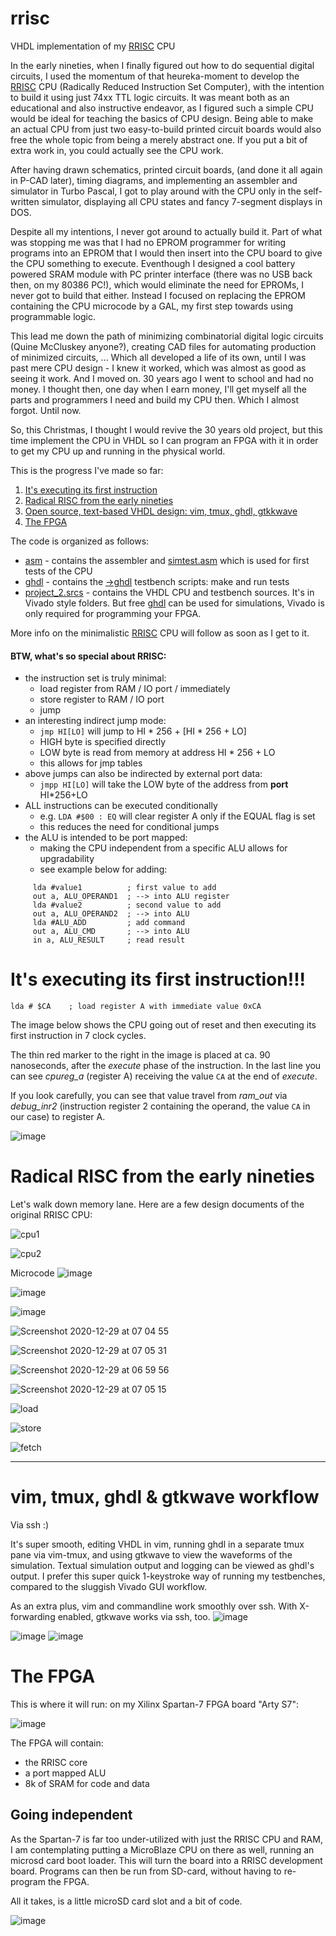 # rrisc
VHDL implementation of my [RRISC](https://github.com/renerocksai/rrisc#btw-whats-so-special-about-rrisc) CPU

In the early nineties, when I finally figured out how to do sequential digital circuits, I used the momentum of that heureka-moment to develop the [RRISC](https://github.com/renerocksai/rrisc#btw-whats-so-special-about-rrisc) CPU (Radically Reduced Instruction Set Computer), with the intention to build it using just 74xx TTL logic circuits. It was meant both as an educational and also instructive endeavor, as I figured such a simple CPU would be ideal for teaching the basics of CPU design. Being able to make an actual CPU from just two easy-to-build printed circuit boards would also free the whole topic from being a merely abstract one. If you put a bit of extra work in, you could actually see the CPU work.

After having drawn schematics, printed circuit boards, (and done it all again in P-CAD later), timing diagrams, and implementing an assembler and simulator in Turbo Pascal, I got to play around with the CPU only in the self-written simulator, displaying all CPU states and fancy 7-segment displays in DOS. 

Despite all my intentions, I never got around to actually build it. Part of what was stopping me was that I had no EPROM programmer for writing programs into an EPROM that I would then insert into the CPU board to give the CPU something to execute. Eventhough I designed a cool battery powered SRAM module with PC printer interface (there was no USB back then, on my 80386 PC!), which would eliminate the need for EPROMs, I never got to build that either. Instead I focused on replacing the EPROM containing the CPU microcode by a GAL, my first step towards using programmable logic. 

This lead me down the path of minimizing combinatorial digital logic circuits (Quine McCluskey anyone?), creating CAD files for automating production of minimized circuits, ... Which all developed a life of its own, until I was past mere CPU design - I knew it worked, which was almost as good as seeing it work. And I moved on. 30 years ago I went to school and had no money. I thought then, one day when I earn money, I'll get myself all the parts and programmers I need and build my CPU then. Which I almost forgot. Until now.

So, this Christmas, I thought I would revive the 30 years old project, but this time implement the CPU in VHDL so I can program an FPGA with it in order to get my CPU up and running in the physical world.

This is the progress I've made so far:

1. [It's executing its first instruction](https://github.com/renerocksai/rrisc#its-executing-its-first-instruction)
2. [Radical RISC from the early nineties](https://github.com/renerocksai/rrisc#radical-risc-from-the-early-nineties)
3. [Open source, text-based VHDL design: vim, tmux, ghdl, gtkkwave](https://github.com/renerocksai/rrisc#vim-tmux-ghdl--gtkwave-workflow)
4. [The FPGA](https://github.com/renerocksai/rrisc#the-fpga)

The code is organized as follows:

- [asm](https://github.com/renerocksai/rrisc/tree/main/asm) - contains the assembler and [simtest.asm](https://github.com/renerocksai/rrisc/blob/main/asm/simtest.asm) which is used for first tests of the CPU
- [ghdl](https://github.com/renerocksai/rrisc/tree/main/ghdl) - contains the [->ghdl](https://github.com/ghdl/ghdl) testbench scripts: make and run tests
- [project_2.srcs](https://github.com/renerocksai/rrisc/tree/main/ghdl) - contains the VHDL CPU and testbench sources. It's in Vivado style folders. But free [ghdl](https://github.com/ghdl/ghdl) can be used for simulations, Vivado is only required for programming your FPGA.

More info on the minimalistic [RRISC](https://github.com/renerocksai/rrisc#btw-whats-so-special-about-rrisc) CPU will follow as soon as I get to it. 

#### BTW, what's so special about RRISC:

- the instruction set is truly minimal:
  - load register from RAM / IO port / immediately
  - store register to RAM / IO port
  - jump
- an interesting indirect jump mode:
  - `jmp HI[LO]`  will jump to HI * 256 + [HI * 256 + LO]
  - HIGH byte is specified directly
  - LOW byte is read from memory at address HI * 256 + LO
  - this allows for jmp tables
- above jumps can also be indirected by external port data:
  - `jmpp HI[LO]` will take the LOW byte of the address from **port** HI*256+LO
- ALL instructions can be executed conditionally
    - e.g. `LDA #$00 : EQ` will clear register A only if the EQUAL flag is set
    - this reduces the need for conditional jumps
- the ALU is intended to be port mapped:
  - making the CPU independent from a specific ALU allows for upgradability
  - see example below for adding:

```
     lda #value1          ; first value to add
     out a, ALU_OPERAND1  ; --> into ALU register
     lda #value2          ; second value to add
     out a, ALU_OPERAND2  ; --> into ALU
     lda #ALU_ADD         ; add command
     out a, ALU_CMD       ; --> into ALU
     in a, ALU_RESULT     ; read result
  ```
  


# It's executing its first instruction!!!

```
lda # $CA    ; load register A with immediate value 0xCA
```
The image below shows the CPU going out of reset and then executing its first instruction in 7 clock cycles.

The thin red marker to the right in the image is placed at ca. 90 nanoseconds, after the _execute_ phase of the instruction. In the last line you can see *cpureg_a* (register A) receiving the value `CA` at the end of _execute_. 

If you look carefully, you can see that value travel from *ram_out* via *debug_inr2* (instruction register 2 containing the operand, the value `CA` in our case) to register A.

![image](https://user-images.githubusercontent.com/30892199/103259340-3bfa1080-4999-11eb-84a3-6e24cd6d44a9.png)


# Radical RISC from the early nineties

Let's walk down memory lane. Here are a few design documents of the original RRISC CPU:

![cpu1](https://user-images.githubusercontent.com/30892199/103261827-2a1d6b00-49a3-11eb-9059-535dd5146852.jpg)

![cpu2](https://user-images.githubusercontent.com/30892199/103261847-39041d80-49a3-11eb-99c7-6f4847c922f6.jpg)

Microcode
![image](https://user-images.githubusercontent.com/30892199/103268856-918fe680-49b4-11eb-8e19-69d7a5e85080.png)

![image](https://user-images.githubusercontent.com/30892199/103262039-fd1d8800-49a3-11eb-8059-327ff2c138cd.png)

![image](https://user-images.githubusercontent.com/30892199/103262387-16730400-49a5-11eb-916a-6a68d457bb2c.png)

![Screenshot 2020-12-29 at 07 04 55](https://user-images.githubusercontent.com/30892199/103262189-6d2c0e00-49a4-11eb-9b6d-87ae2d60443e.png)

![Screenshot 2020-12-29 at 07 05 31](https://user-images.githubusercontent.com/30892199/103262201-73ba8580-49a4-11eb-8bb8-017ca3ad27c9.png)

![Screenshot 2020-12-29 at 06 59 56](https://user-images.githubusercontent.com/30892199/103262046-07d81d00-49a4-11eb-8441-7309dff50104.png)

![Screenshot 2020-12-29 at 07 05 15](https://user-images.githubusercontent.com/30892199/103262216-859c2880-49a4-11eb-9e29-5961f979d903.png)

![load](https://user-images.githubusercontent.com/30892199/103262701-0f98c100-49a6-11eb-8735-f23eb3a40f4b.jpg)

![store](https://user-images.githubusercontent.com/30892199/103262710-158ea200-49a6-11eb-8eb0-9b5ac150c8b0.jpg)

![fetch](https://user-images.githubusercontent.com/30892199/103262716-19babf80-49a6-11eb-9e65-19c49d2f28c6.jpg)



---

# vim, tmux, ghdl & gtkwave workflow

Via ssh :)

It's super smooth, editing VHDL in vim, running ghdl in a separate tmux pane via vim-tmux, and using gtkwave to view the waveforms of the simulation. Textual simulation output and logging can be viewed as ghdl's output. I prefer this super quick 1-keystroke way of running my testbenches, compared to the sluggish Vivado GUI workflow. 

As an extra plus, vim and commandline work smoothly over ssh. With X-forwarding enabled, gtkwave works via ssh, too.
![image](https://user-images.githubusercontent.com/30892199/103270890-4debab80-49b9-11eb-8c8a-1308093d7b4c.png)

![image](https://user-images.githubusercontent.com/30892199/103263325-d2353300-49a7-11eb-8fa0-b168ecc6ae0d.png)
![image](https://user-images.githubusercontent.com/30892199/103263490-55568900-49a8-11eb-9b65-84b423a1a7b3.png)


# The FPGA

This is where it will run: on my Xilinx Spartan-7 FPGA board "Arty S7":

![image](https://user-images.githubusercontent.com/30892199/103259761-0c4c0800-499b-11eb-9c5e-8fb334655b68.png)

The FPGA will contain:

- the RRISC core
- a port mapped ALU
- 8k of SRAM for code and data

## Going independent

As the Spartan-7 is far too under-utilized with just the RRISC CPU and RAM, I am contemplating putting a MicroBlaze CPU on there as well, running an microsd card boot loader. This will turn the board into a RRISC development board. Programs can then be run from SD-card, without having to re-program the FPGA.

All it takes, is a little microSD card slot and a bit of code.

![image](https://user-images.githubusercontent.com/30892199/103264497-24c41e80-49ab-11eb-956e-8f3ce4ea0793.png)

